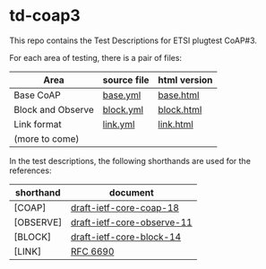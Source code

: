 td-coap3
========

This repo contains the Test Descriptions for ETSI plugtest CoAP#3.

For each area of testing, there is a pair of files:

| Area              | source file                                                        | html version                                                       |
| ---               | ---                                                                | ---                                                                |
| Base CoAP         | [base.yml](http://github.com/cabo/td-coap3/blob/master/base.yml)   | [base.html](http://rawgithub.com/cabo/td-coap3/master/base.html)   |
| Block and Observe | [block.yml](http://github.com/cabo/td-coap3/blob/master/block.yml) | [block.html](http://rawgithub.com/cabo/td-coap3/master/block.html) |
| Link format       | [link.yml](http://github.com/cabo/td-coap3/blob/master/link.yml) | [link.html](http://rawgithub.com/cabo/td-coap3/master/link.html) |
| (more to come)    |                                                                    |                                                                    |

In the test descriptions, the following shorthands are used for the references:

| shorthand  | document                                                                                |
| ---        | ---                                                                                     |
| \[COAP]    | [draft-ietf-core-coap-18](http://tools.ietf.org/html/draft-ietf-core-coap-18.txt)       |
| \[OBSERVE] | [draft-ietf-core-observe-11](http://tools.ietf.org/html/draft-ietf-core-observe-11.txt) |
| \[BLOCK]   | [draft-ietf-core-block-14](http://tools.ietf.org/html/draft-ietf-core-block-14.txt)     |
| \[LINK]    | [RFC 6690](http://tools.ietf.org/html/rfc6690.txt)                                      |

